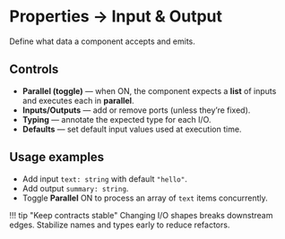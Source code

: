 # Properties → Input & Output

Define what data a component accepts and emits.

## Controls
- **Parallel (toggle)** — when ON, the component expects a **list** of inputs and executes each in **parallel**.
- **Inputs/Outputs** — add or remove ports (unless they’re fixed).
- **Typing** — annotate the expected type for each I/O.
- **Defaults** — set default input values used at execution time.

## Usage examples
- Add input `text: string` with default `"hello"`.
- Add output `summary: string`.
- Toggle **Parallel** ON to process an array of `text` items concurrently.

!!! tip "Keep contracts stable"
    Changing I/O shapes breaks downstream edges. Stabilize names and types early to reduce refactors.
